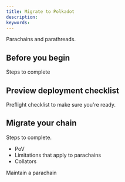 ```yaml
---
title: Migrate to Polkadot
description:
keywords:
---
```


Parachains and parathreads.

## Before you begin

Steps to complete

## Preview deployment checklist

Preflight checklist to make sure you're ready.

## Migrate your chain

Steps to complete.

* PoV
* Limitations that apply to parachains
* Collators

Maintain a parachain